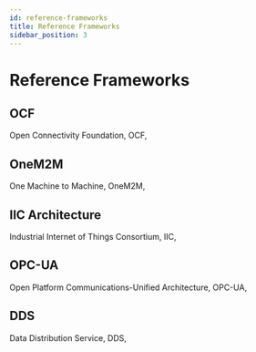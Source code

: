```yaml
---
id: reference-frameworks
title: Reference Frameworks
sidebar_position: 3
---
```


# Reference Frameworks

## OCF 
Open Connectivity Foundation, OCF, 

## OneM2M
One Machine to Machine, OneM2M, 

## IIC Architecture
Industrial Internet of Things Consortium, IIC, 

## OPC-UA
Open Platform Communications-Unified Architecture, OPC-UA, 

## DDS
Data Distribution Service, DDS, 